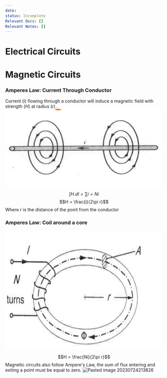 ```yaml
---
date: 
status: Incomplete
Relevant Docs: []
Relevant Notes: []
---
```


# Electrical Circuits


# Magnetic Circuits
### Amperes Law: Current Through Conductor
Current $(i)$ flowing through a conductor will induce a magnetic field with strength $(H)$ at radius $(r)$ .
![Pasted image 20230724205610](../UNI%202023/SEM%202/MTRN3026/Attachments/Pasted%20image%2020230724205610.png)
$$\int H.dl = \sum i = Ni$$
$$H = \frac{i}{2\pi r}$$
Where r is the distance of the point from the conductor

### Amperes Law: Coil around a core
![Pasted image 20230724210132](../UNI%202023/SEM%202/MTRN3026/Attachments/Pasted%20image%2020230724210132.png)

$$H = \frac{Ni}{2\pi r}$$
Magnetic circuits also follow Ampere's Law, the sum of flux entering and exiting a point must be equal to zero.
![Pasted image 20230724213826](Attachments/Pasted%20image%2020230724213826.png)
